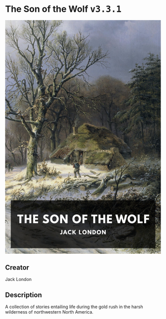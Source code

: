 
# The Son of the Wolf <kbd>v3.3.1</kbd>

<center>
  <img src="./cover-1024.jpg"/>
</center>

## Creator
Jack London

## Description
A collection of stories entailing life during the gold rush in the harsh wilderness of northwestern North America.
